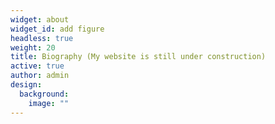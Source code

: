```yaml
---
widget: about
widget_id: add figure
headless: true
weight: 20
title: Biography (My website is still under construction)
active: true
author: admin
design:
  background:
    image: ""
---
```

